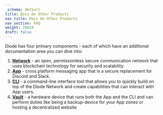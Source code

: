 ```yaml
---
_schema: default
title: Docs On Other Products
nav_title: Docs On Other Products
nav_section: FAQ
weight: 20019
draft: false
---
```

Diode has four primary components - each of which have an additional documentation area you can dive into:

1. <a href="https://network.docs.diode.io" title="Diode Network" target="_blank" rel="noopener"><strong>Network</strong></a> - an open, permissionless secure communication network that uses blockchain technology for security and scalability.
2. <a href="https://app.docs.diode.io" title="Diode App" target="_blank" rel="noopener"><strong>App</strong></a> - cross platform messaging app that is a secure replacement for Discord and Slack.
3. <a href="https://cli.docs.diode.io" title="Diode CLI" target="_blank" rel="noopener"><strong>CLI</strong></a> - a command-line interface tool that allows you to quickly build on top of the Diode Network and create capabilities that can interact with App users.
4. <a href="https://vaults.docs.diode.io" title="Diode Vault" target="_blank" rel="noopener"><strong>Vault</strong></a> - a hardware device that runs both the App and the CLI and can perform duties like being a backup-device for your App zones or hosting a decentralized website